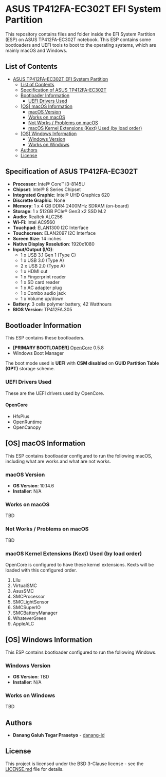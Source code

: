 # ASUS TP412FA-EC302T EFI System Partition

This repository contains files and folder inside the EFI System Partition (ESP) on ASUS TP412FA-EC302T notebook. This ESP contains some bootloaders and UEFI tools to boot to the operating systems, which are mainly macOS and Windows.

## List of Contents
* [ASUS TP412FA-EC302T EFI System Partition](#asus-tp412fa-ec302t-efi-system-partition)
  * [List of Contents](#list-of-contents)
  * [Specification of ASUS TP412FA-EC302T](#specification-of-asus-tp412fa-ec302)
  * [Bootloader Information](#bootloader-information)
    * [UEFI Drivers Used](#uefi-drivers-used)
  * [[OS] macOS Information](#os-macos-information)
    * [macOS Version](#macos-version)
    * [Works on macOS](#works-on-macos)
    * [Not Works / Problems on macOS](#not-works--problems-on-macos)
    * [macOS Kernel Extensions (Kext) Used (by load order)](#macos-kernel-extensions-kext-used-by-load-order)
  * [[OS] Windows Information](#os-windows-information)
    * [Windows Version](#windows-version)
    * [Works on Windows](#works-on-windows)
  * [Authors](#authors)
  * [License](#license)

## Specification of ASUS TP412FA-EC302T
- **Processor**: Intel® Core™ i3-8145U
- **Chipset**: Intel® 8 Series Chipset
- **Integrated Graphic**: Intel® UHD Graphics 620
- **Discrette Graphic**: None
- **Memory**: 1 x 4 GB DDR4 2400MHz SDRAM (on-board)
- **Storage**: 1 x 512GB PCIe® Gen3 x2 SSD M.2
- **Audio**: Realtek ALC256
- **Wi-Fi**: Intel AC9560
- **Touchpad**: ELAN1300 I2C Interface
- **Touchscreen**: ELAN2097 I2C Interface
- **Screen Size**: 14 inches
- **Native Display Resolution**: 1920x1080
- **Input/Output (I/O)**: 
  - 1 x USB 3.1 Gen 1 (Type C)
  - 1 x USB 3.0 (Type A)
  - 2 x USB 2.0 (Type A)
  - 1 x HDMI out
  - 1 x Fingerprint reader
  - 1 x SD card reader
  - 1 x AC adapter plug
  - 1 x Combo audio jack
  - 1 x Volume up/down
- **Battery**: 3 cells polymer battery, 42 Watthours
- **BIOS Version**: TP412FA.305

## Bootloader Information
This ESP contains these bootloaders.

- **[PRIMARY BOOTLOADER]** [OpenCore](https://github.com/acidanthera/OpenCorePkg) 0.5.8
- Windows Boot Manager

The boot mode used is **UEFI** with **CSM disabled** on **GUID Partition Table (GPT)** storage scheme.

### UEFI Drivers Used 

These are the UEFI drivers used by OpenCore.

#### OpenCore
- HfsPlus
- OpenRuntime
- OpenCanopy

## [OS] macOS Information
This ESP contains bootloader configured to run the following macOS, including what are works and what are not works.

### macOS Version
- **OS Version**: 10.14.6
- **Installer**: N/A

### Works on macOS
TBD

### Not Works / Problems on macOS
TBD

### macOS Kernel Extensions (Kext) Used (by load order)
OpenCore is configured to have these kernel extensions. Kexts will be loaded with this configured order.

1. Lilu
2. VirtualSMC
3. AsusSMC
4. SMCProcessor
5. SMCLightSensor
6. SMCSuperIO
7. SMCBatteryManager
8. WhateverGreen
9. AppleALC

## [OS] Windows Information
This ESP contains bootloader configured to run the following Windows.

### Windows Version
- **OS Version**: TBD
- **Installer**: N/A

### Works on Windows
TBD

## Authors
- **Danang Galuh Tegar Prasetyo** - [danang-id](https://github.com/danang-id)

## License
This project is licensed under the BSD 3-Clause license - see the [LICENSE.md](LICENSE.md) file for details.
